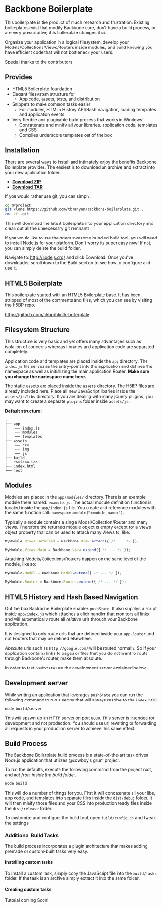 Backbone Boilerplate
====================

This boilerplate is the product of much research and frustration.  Existing
boilerplates exist that modify Backbone core, don't have a build process, or
are very prescriptive; this boilerplate changes that.

Organize your application in a logical filesystem, develop your
Models/Collections/Views/Routers inside modules, and build knowing you have
efficient code that will not bottleneck your users.

Special thanks [to the contributors](https://github.com/tbranyen/backbone-boilerplate/contributors)

## Provides ##

* HTML5 Boilerplate foundation
* Elegant filesystem structure for
  + App code, assets, tests, and distribution
* Snippets to make common tasks easier
  + For modules, HTML5 History API/Hash navigation, loading templates and
  application events
* Very flexible and pluginable build process that works in Windows! 
  + Concatenate and minify all your libraries, application code, templates and
  CSS
  + Compiles underscore templates out of the box

## Installation ##

There are several ways to install and intimately enjoy the benefits Backbone
Boilerplate provides.  The easiest is to download an archive and extract
into your new application folder:

* **[Download ZIP](https://github.com/tbranyen/backbone-boilerplate/zipball/master)**
* **[Download TAR](https://github.com/tbranyen/backbone-boilerplate/tarball/master)**

If you would rather use git, you can simply:

``` bash
cd myproject
git clone https://github.com/tbranyen/backbone-boilerplate.git .
rm -rf .git
```

This will download the latest boilerplate into your application directory
and clean out all the unnecessary git remnants.

If you would like to use the *ahem* awesome bundled build tool, you will
need to install Node.js for your platform.  Don't worry its super easy now!
If not, you can simply delete the build folder.

Navigate to: http://nodejs.org/ and click Download.  Once you've downloaded
scroll down to the Build section to see how to configure and use it.

## HTML5 Boilerplate ##

This boilerplate started with an HTML5 Boilerplate base.  It has been stripped
of most of the comments and files, which you can see by visiting the H5BP repo.

https://github.com/h5bp/html5-boilerplate

## Filesystem Structure ##

This structure is very basic and yet offers many advantages such as isolation
of concerns whereas libraries and application code are separated completely.

Application code and templates are placed inside the `app` directory.  The
`index.js` file serves as the entry-point into the application and defines
the namespace as well as initializing the main application Router.  **Make
sure you change the namespace name here.**

The static assets are placed inside the `assets` directory.  The H5BP files
are already included here.  Place all new JavaScript libaries inside the
`assets/js/libs` directory.  If you are dealing with many jQuery plugins,
you may want to create a separate `plugins` folder inside `assets/js`.

**Default structure:**

```
.
├── app
│   ├── index.js
│   ├── modules
│   └── templates
├── assets
│   ├── css
│   ├── img
│   └── js
├── build
├── favicon.ico
├── index.html
└── test
```

## Modules ##

Modules are placed in the `app/modules/` directory.  There is an example module
there named: `example.js`.  The actual module definition function is located
inside the `app/index.js` file.  You create and reference modules with the same
function call:  `namespace.module("<module_name>")`.

Typically a module contains a single Model/Collection/Router and many Views.
Therefore the returned module object is empty except for a Views object
property that can be used to attach many Views to, like:

``` javascript
MyModule.Views.Detailed = Backbone.View.extend({ /* ... */ });

MyModule.Views.Main = Backbone.View.extend({ /* ... */ });
```

Attaching Models/Collections/Routers happen on the same level of the module,
like so:

``` javascript
MyModule.Model = Backbone.Model.extend({ /* ... */ });

MyModule.Router = Backbone.Router.extend({ /* ... */ });
```

## HTML5 History and Hash Based Navigation ##

Out the box Backbone Boilerplate enables `pushState`.  It also supplys a script
inside `app/index.js` which attaches a click handler that monitors all links and
will automatically route all *relative* urls through your Backbone application.

It is designed to only route urls that are defined inside your `app.Router` and
not Routers that may be defined elsewhere.

*Absolute* urls such as `http://google.com/` will be routed normally.  So if
your application contains links to pages or files that you do not want to 
route through Backbone's router, make them absolute.

In order to test `pushState` use the development server explained below.

## Development server ##

While writing an application that leverages `pushState` you can run the
following command to run a server that will always resolve to the `index.html`

``` bash
node build/server
```

This will spawn up an HTTP server on port `8000`.  This server is intended
for development and not production.  You should use url rewriting or forwarding
all requests in your production server to achieve this same effect. 

## Build Process ##

The Backbone Boilerplate build process is a state-of-the-art task driven
Node.js application that utilizes @cowboy's grunt project.

To run the defaults, execute the following command from the project root,
and *not from inside the build folder*.

``` bash
node build
```

This will do a number of things for you.  First it will concatenate all your
libs, app code, and templates into separate files inside the `dist/debug`
folder.  It will then minify those files and your CSS into production ready
files inside the `dist/release` folder.

To customize and configure the build tool, open `build/config.js` and tweak
the settings.

### Additional Build Tasks ###

The build process incorporates a plugin architecture that makes adding premade
or custom-built tasks very easy.

#### Installing custom tasks ####

To install a custom task, simply copy the JavaScript file into the `build/tasks`
folder.  If the task is an archive simply extract it into the same folder.

#### Creating custom tasks ####

Tutorial coming Soon!
